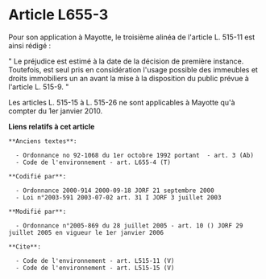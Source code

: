# Article L655-3

Pour son application à Mayotte, le troisième alinéa de l'article L. 515-11 est ainsi rédigé : 

" Le préjudice est estimé à la date de la décision de première instance. Toutefois, est seul pris en considération l'usage
possible des immeubles et droits immobiliers un an avant la mise à la disposition du public prévue à l'article L. 515-9. " 

Les articles L. 515-15 à L. 515-26 ne sont applicables à Mayotte qu'à compter du 1er janvier 2010.

**Liens relatifs à cet article**

	**Anciens textes**:

	  - Ordonnance no 92-1068 du 1er octobre 1992 portant  - art. 3 (Ab)
	  - Code de l'environnement - art. L655-4 (T)

	**Codifié par**:

	  - Ordonnance 2000-914 2000-09-18 JORF 21 septembre 2000
	  - Loi n°2003-591 2003-07-02 art. 31 I JORF 3 juillet 2003

	**Modifié par**:

	  - Ordonnance n°2005-869 du 28 juillet 2005 - art. 10 () JORF 29 juillet 2005 en vigueur le 1er janvier 2006

	**Cite**:

	  - Code de l'environnement - art. L515-11 (V)
	  - Code de l'environnement - art. L515-15 (V)
